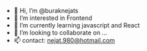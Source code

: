 - 👋 Hi, I’m @buraknejats
- 👀 I’m interested in Frontend
- 🌱 I’m currently learning javascript and React
- 💞️ I’m looking to collaborate on ...
- 📫 contact: nejat.980@hotmail.com

<!---
buraknejats/buraknejats is a ✨ special ✨ repository because its `README.md` (this file) appears on your GitHub profile.
You can click the Preview link to take a look at your changes.
--->
